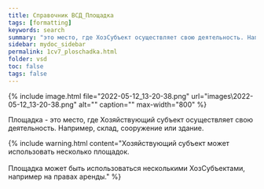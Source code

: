 ```yaml
---
title: Справочник ВСД_Площадка
tags: [formatting]
keywords: search
summary: "это место, где ХозСубъект осуществляет свою деятельность. Например, склад, сооружение или здание."
sidebar: mydoc_sidebar
permalink: 1cv7_ploschadka.html
folder: vsd
toc: false
tags: false
---
```


<style>
.result {
background-color: #000000;
border: 1px solid #dedede;
padding: 10px;
margin-top: 10px;
margin-bottom: 10px;
}
</style>

{% include image.html file="2022-05-12_13-20-38.png" url="images\2022-05-12_13-20-38.png" alt="" caption="" max-width="800" %}

Площадка - это место, где Хозяйствующий субъект осуществляет свою деятельность. Например, склад, сооружение или здание.

{% include warning.html content="Хозяйствующий субъект может использовать несколько площадок. <br/><br/>
Площадка может быть использоваться несколькими ХозСубъектами, например на правах аренды." %}




